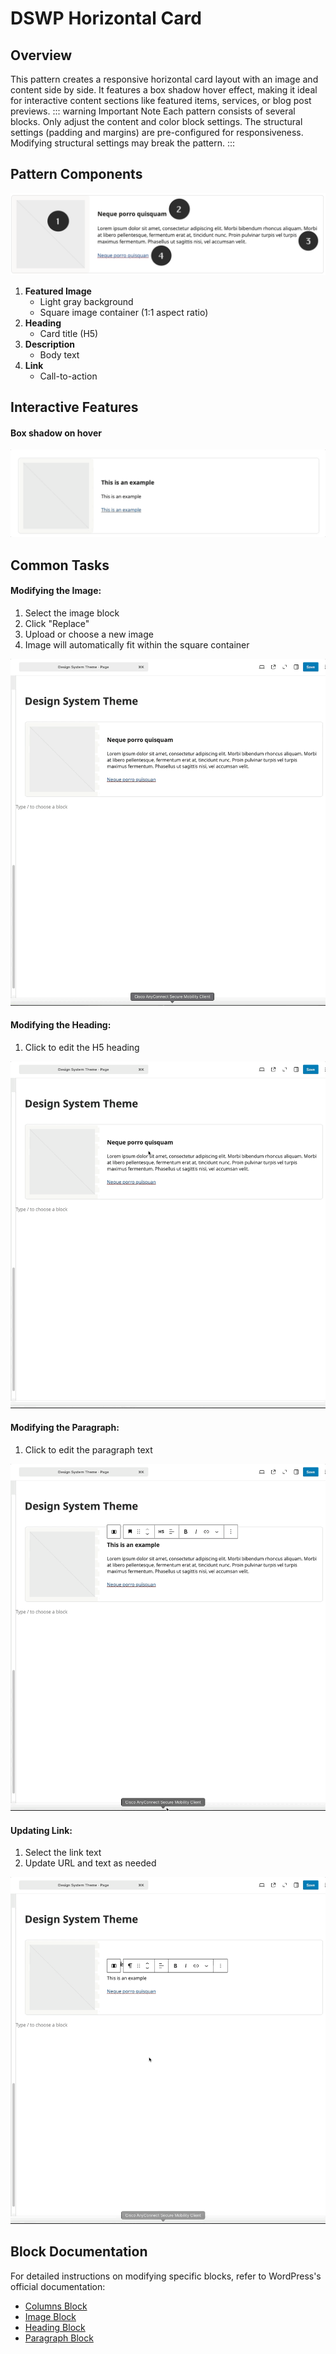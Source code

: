 
# DSWP Horizontal Card
## Overview
This pattern creates a responsive horizontal card layout with an image and content side by side. It features a box shadow hover effect, making it ideal for interactive content sections like featured items, services, or blog post previews.
::: warning Important Note
Each pattern consists of several blocks. Only adjust the content and color block settings. The structural settings (padding and margins) are pre-configured for responsiveness. Modifying structural settings may break the pattern.
:::
## Pattern Components
![Pattern Components](/images/patterns/dswp-horizontal-card/a.png)
1. **Featured Image** 
   - Light gray background
   - Square image container (1:1 aspect ratio)
2. **Heading** 
   - Card title (H5)
3. **Description**
   - Body text
1. **Link** 
   - Call-to-action

## Interactive Features
#### Box shadow on hover


![Hover Effect](/images/patterns/dswp-horizontal-card/f.gif)

## Common Tasks

#### Modifying the Image:
1. Select the image block
2. Click "Replace"
3. Upload or choose a new image
4. Image will automatically fit within the square container

![Modifying the Image](/images/patterns/dswp-horizontal-card/b.gif)


#### Modifying the Heading:
1. Click to edit the H5 heading
 
![Modifying the Heading](/images/patterns/dswp-horizontal-card/c.gif)

#### Modifying the Paragraph:
1. Click to edit the paragraph text

![Modifying the Paragraph](/images/patterns/dswp-horizontal-card/d.gif)

#### Updating Link:
1. Select the link text
1. Update URL and text as needed

![Updating Link](/images/patterns/dswp-horizontal-card/e.gif)

## Block Documentation
For detailed instructions on modifying specific blocks, refer to WordPress's official documentation:
- [Columns Block](https://wordpress.com/support/wordpress-editor/blocks/columns-block/)
- [Image Block](https://wordpress.com/support/wordpress-editor/blocks/image-block/)
- [Heading Block](https://wordpress.com/support/wordpress-editor/blocks/heading-block/)
- [Paragraph Block](https://wordpress.com/support/wordpress-editor/blocks/paragraph-block/)

